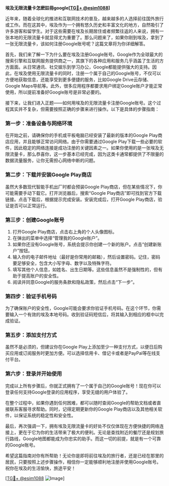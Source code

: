 **埃及无限流量卡怎麽註冊google[[TG💪+ @esim1088](https://t.me/s/esim1088)]**

近年来，随着全球化的推进和互联网技术的普及，越来越多的人选择前往国外旅行或工作。而在这其中，埃及作为一个拥有悠久历史和丰富文化的地方，自然吸引了许多游客和留学生。对于这些需要在埃及长期居住或者频繁往返的人来说，拥有一张本地的无限流量卡就显得尤为重要了。那么问题来了，如果你刚到埃及，拿到了一张无限流量卡，该如何注册Google账号呢？这篇文章将为你详细解答。

首先，我们来了解一下为什么要在埃及注册Google账号。Google作为全球最大的搜索引擎和互联网服务提供商之一，其旗下的各种应用和服务几乎涵盖了生活的方方面面。从日常通讯、社交娱乐到学习办公，Google都能提供强大的支持。因此，在埃及使用无限流量卡的同时，注册一个属于自己的Google账号，不仅可以方便地获取信息，还能享受到更多便捷的服务，比如Google Drive云存储、Google Maps导航等。此外，很多应用程序都要求用户绑定Google账户才能正常使用，所以提前准备好Google账号是非常必要的。

接下来，让我们进入正题——如何用埃及的无限流量卡注册Google账号。这个过程其实并不复杂，但需要按照正确的步骤来进行操作。以下是具体的步骤指南：

### 第一步：准备设备与网络环境

在开始之前，请确保你的手机或平板电脑已经安装了最新的版本的Google Play商店应用，并且能够正常访问网络。由于你需要通过Google Play下载一些必要的软件，因此稳定的网络连接是成功注册的关键因素之一。如果你使用的是一张埃及无限流量卡，那么恭喜你，这一步基本已经完成，因为这类卡通常都提供了不限量的数据流量服务，让你无需担心网络中断的问题。

### 第二步：下载并安装Google Play商店

虽然大多数现代智能手机出厂时都会预装Google Play商店，但在某些情况下，你可能需要手动下载它。打开浏览器后，搜索“Google Play商店”即可找到官方下载链接。点击下载后，根据提示完成安装。安装完成后，打开Google Play商店，验证是否可以正常运行。

### 第三步：创建Google账号

1. 打开Google Play商店，点击右上角的个人头像图标。
2. 在弹出的菜单中选择“管理我的Google账户”。
3. 如果你还没有Google账号，系统会提示你创建一个新的账户。点击“创建新账户”按钮。
4. 输入你的电子邮件地址（最好是你常用的邮箱），然后设置密码。记住，密码要足够安全，包含大小写字母、数字以及特殊字符。
5. 填写其他个人信息，如姓名、出生日期等。这些信息虽然不是强制性的，但有助于提高账户的安全性。
6. 阅读并同意Google的服务条款和隐私政策，然后点击“下一步”。

### 第四步：验证手机号码

为了确保账户的安全性，Google可能会要求你验证手机号码。在这个环节，你需要输入一个有效的埃及本地号码。收到验证码短信后，将其输入到相应的框中以完成验证。

### 第五步：添加支付方式

虽然不是必须的，但建议你在Google Play上添加至少一种支付方式，以便日后购买应用或订阅服务时更加方便。可以选择信用卡、借记卡或者是PayPal等在线支付平台。

### 第六步：登录并开始使用

完成以上所有步骤后，你就正式拥有了一个属于自己的Google账号！现在你可以登录任何支持Google登录的应用程序，享受无缝的用户体验了。

在整个过程中，如果你遇到任何困难，都可以随时查阅Google的帮助文档或者直接联系客服寻求帮助。同时，记得定期更新你的Google Play商店以及其他相关软件，以保证系统的稳定性和安全性。

最后，再次强调一下，拥有埃及无限流量卡的好处不仅仅体现在方便快捷的网络连接上，更在于它为你的生活带来了极大的便利。无论是查找附近的餐厅还是规划旅行路线，Google地图都能成为你忠实的助手。而这一切的前提，就是有一个可靠的Google账号。

希望这篇指南对你有所帮助！无论你是即将前往埃及的旅行者，还是已经在那里的居民，只要按照上述步骤操作，相信你一定能够顺利地注册并使用Google账号。祝你在埃及的生活愉快，旅途平安！

[[TG💪+ @esim1088](https://t.me/s/esim1088) ![Image](https://i.postimg.cc/4NQfJmqS/Snipaste-2025-05-13-00-14-12.png)]